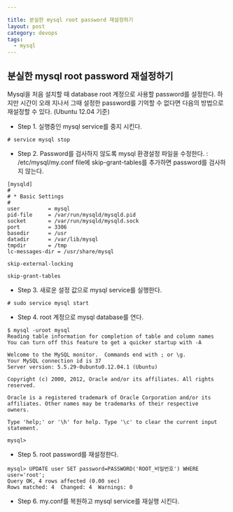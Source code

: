 ```yaml
---

title: 분실한 mysql root password 재설정하기
layout: post 
category: devops 
tags: 
  - mysql
---
```


분실한 mysql root password 재설정하기
---------------------------------------------

Mysql을 처음 설치할 때 database root 계정으로 사용할 password를 설정한다. 하지만 시간이 오래 지나서 그때 설정한 password를 기억할 수 없다면 다음의 방법으로 재설정할 수 있다. (Ubuntu 12.04 기준)

- Step 1. 실행중인 mysql service를 중지 시킨다.

```
# service mysql stop
```

- Step 2. Password를 검사하지 않도록 mysql 환경설정 파일을 수정한다.
: /etc/mysql/my.conf file에 skip-grant-tables를 추가하면 password를 검사하지 않는다.

```
[mysqld]
#
# * Basic Settings
#
user         = mysql
pid-file     = /var/run/mysqld/mysqld.pid
socket       = /var/run/mysqld/mysqld.sock
port         = 3306
basedir      = /usr
datadir      = /var/lib/mysql
tmpdir       = /tmp
lc-messages-dir = /usr/share/mysql

skip-external-locking

skip-grant-tables
```

- Step 3. 새로운 설정 값으로 mysql service를 실행한다.

```
# sudo service mysql start
```

- Step 4. root 계정으로 mysql database를 연다.

```
$ mysql -uroot mysql
Reading table information for completion of table and column names
You can turn off this feature to get a quicker startup with -A

Welcome to the MySQL monitor.  Commands end with ; or \g.
Your MySQL connection id is 37
Server version: 5.5.29-0ubuntu0.12.04.1 (Ubuntu)

Copyright (c) 2000, 2012, Oracle and/or its affiliates. All rights reserved.

Oracle is a registered trademark of Oracle Corporation and/or its
affiliates. Other names may be trademarks of their respective
owners.

Type 'help;' or '\h' for help. Type '\c' to clear the current input statement.

mysql>
```

- Step 5. root password를 재설정한다.

```
mysql> UPDATE user SET password=PASSWORD('ROOT_비밀번호') WHERE user='root';
Query OK, 4 rows affected (0.00 sec)
Rows matched: 4  Changed: 4  Warnings: 0
```

- Step 6. my.conf를 복원하고 mysql service를 재실행 시킨다. 